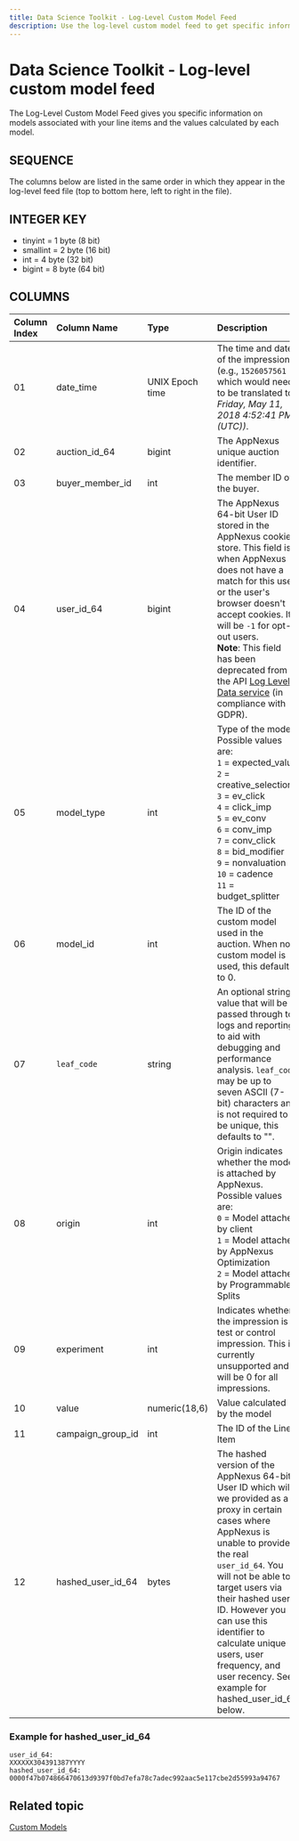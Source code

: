 ```yaml
---
title: Data Science Toolkit - Log-Level Custom Model Feed
description: Use the log-level custom model feed to get specific information on models associated with your line items and the values calculated by each model.
---
```


# Data Science Toolkit - Log-level custom model feed

The Log-Level Custom Model Feed gives you specific information on models associated with your line items and the values calculated by each model.

## SEQUENCE

The columns below are listed in the same order in which they appear in the log-level feed file (top to bottom here, left to right in the file).

## INTEGER KEY

- tinyint = 1 byte (8 bit)
- smallint = 2 byte (16 bit)
- int = 4 byte (32 bit)
- bigint = 8 byte (64 bit)

## COLUMNS

| Column Index | Column Name | Type | Description |
|:---|:---|:---|:---|
| 01 | date_time | UNIX Epoch time | The time and date of the impression (e.g., `1526057561` which would need to be translated to *Friday, May 11, 2018 4:52:41 PM (UTC))*. |
| 02 | auction_id_64 | bigint | The AppNexus unique auction identifier. |
| 03 | buyer_member_id | int | The member ID of the buyer. |
| 04 | user_id_64 | bigint | The AppNexus 64-bit User ID stored in the AppNexus cookie store. This field is `0` when AppNexus does not have a match for this user or the user's browser doesn't accept cookies. It will be `-1` for opt-out users.<br>**Note**: This field has been deprecated from the API [Log Level Data service](../log-level-data/log-level-data-feeds.md) (in compliance with GDPR). |
| 05 | model_type | int | Type of the model. Possible values are:<br> `1` = expected_value<br> `2` = creative_selection<br> `3` = ev_click<br> `4` = click_imp<br> `5` = ev_conv<br> `6` = conv_imp<br> `7` = conv_click<br> `8` = bid_modifier<br> `9` = nonvaluation<br> `10` = cadence<br> `11` = budget_splitter |
| 06 | model_id | int | The ID of the custom model used in the auction. When no custom model is used, this defaults to 0. |
| 07 | `leaf_code` | string | An optional string value that will be passed through to logs and reporting to aid with debugging and performance analysis. `leaf_code` may be up to seven ASCII (7-bit) characters and is not required to be unique, this defaults to "". |
| 08 | origin | int | Origin indicates whether the model is attached by AppNexus. Possible values are:<br> `0` = Model attached by client<br> `1` = Model attached by AppNexus Optimization<br> `2` = Model attached by Programmable Splits |
| 09 | experiment | int | Indicates whether the impression is a test or control impression. This is currently unsupported and will be 0 for all impressions. |
| 10 | value | numeric(18,6) | Value calculated by the model |
| 11 | campaign_group_id | int | The ID of the Line Item |
| 12 | hashed_user_id_64 | bytes | The hashed version of the AppNexus 64-bit User ID which will we provided as a proxy in certain cases where AppNexus is unable to provide the real `user_id_64`. You will not be able to target users via their hashed user ID. However you can use this identifier to calculate unique users, user frequency, and user recency. See example for hashed_user_id_64 below. |

### Example for hashed_user_id_64
```pre
user_id_64:
XXXXXX304391387YYYY
hashed_user_id_64:
0000f47b074866470613d9397f0bd7efa78c7adec992aac5e117cbe2d55993a94767
```

## Related topic
[Custom Models](./custom-models.md)
